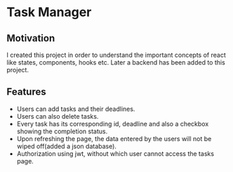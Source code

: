 # Task Manager
## Motivation
I created this project in order to understand the important concepts of react like states, components, hooks etc.
Later a backend has been added to this project.

## Features
- Users can add tasks and their deadlines.
- Users can also delete tasks.
- Every task has its corresponding id, deadline and also a checkbox showing the completion status.
- Upon refreshing the page, the data entered by the users will not be wiped off(added a json database).
- Authorization using jwt, without which user cannot access the tasks page.

